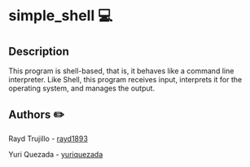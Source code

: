 # simple_shell 💻

## Description
This program is shell-based, that is, it behaves like a command line interpreter. Like Shell, this program receives input, interprets it for the operating system, and manages the output.

## Authors ✏️

Rayd Trujillo - [rayd1893](https://github.com/rayd1893)

Yuri Quezada - [yuriquezada](https://github.com/yuriquezada)
